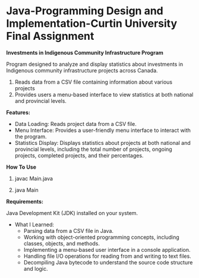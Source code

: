# Java-Programming Design and Implementation-Curtin University Final Assignment

**Investments in Indigenous Community Infrastructure Program** 

Program designed to analyze and display statistics about investments in Indigenous community infrastructure projects across Canada.

1. Reads data from a CSV file containing information about various projects
2. Provides users a menu-based interface to view statistics at both national and provincial levels.


**Features:**
* Data Loading: Reads project data from a CSV file.
* Menu Interface: Provides a user-friendly menu interface to interact with the program.
* Statistics Display: Displays statistics about projects at both national and provincial levels, including the total number of projects, ongoing projects, completed projects, and their percentages.

**How To Use**

1. javac Main.java

2. java Main


**Requirements:**

Java Development Kit (JDK) installed on your system.


* What I Learned:
  * Parsing data from a CSV file in Java.
  * Working with object-oriented programming concepts, including classes, objects, and methods.
  * Implementing a menu-based user interface in a console application.
  * Handling file I/O operations for reading from and writing to text files.
  * Decompiling Java bytecode to understand the source code structure and logic.
